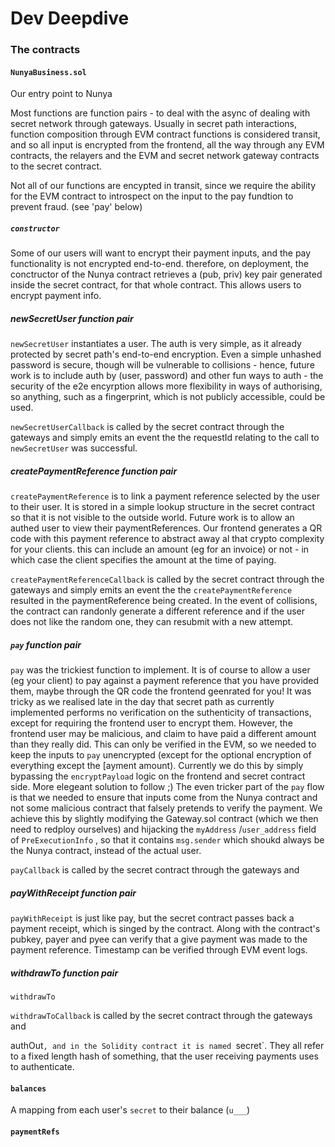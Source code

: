 # Dev Deepdive

### The contracts

#### `NunyaBusiness.sol`
 Our entry point to Nunya

 Most functions are function pairs - to deal with the async of dealing with secret network through gateways.
 Usually in secret path interactions, function composition through EVM contract functions is considered transit, and so all input is encrypted from the frontend, 
 all the way through any EVM contracts, the relayers and the EVM and secret network gateway contracts to the secret contract.

 Not all of our functions are encypted in transit, since we require the ability for the EVM contract to introspect on the input to the pay fundtion to prevent fraud.
 (see 'pay' below)
 

 ##### `constructor`
 Some of our users will want to encrypt their payment inputs, and the pay functionality is not encrypted end-to-end. therefore, on deployment, 
 the conctructor of the Nunya contract retrieves a (pub, priv) key pair generated inside the secret contract, for that whole contract. 
 This allows users to encrypt payment info.


 ##### newSecretUser function pair
  
`newSecretUser` instantiates a user.
The auth is very simple, as it already protected by secret path's end-to-end encryption. Even a simple unhashed password is secure, though will be vulnerable
to collisions - hence, future work is to include auth by (user, password) and other fun ways to auth - the security of the e2e encyrption allows more flexibility
in ways of authorising, so anything, such as a fingerprint, which is not publicly accessible, could be used.


`newSecretUserCallback` is called by the secret contract through the gateways and simply emits an event the the requestId relating to the call to `newSecretUser` was successful.


 ##### createPaymentReference function pair
  
`createPaymentReference` is to link a payment reference selected by the user to their user. It is stored in a simple lookup structure in the secret contract so that 
it is not visible to the outside world. Future work is to allow an authed user to view their paymentReferences.
Our frontend generates a QR code with this payment reference to abstract away al that crypto complexity for your clients. this can include an amount (eg for an invoice)
or not - in which case the client specifies the amount at the time of paying.

`createPaymentReferenceCallback` is called by the secret contract through the gateways and simply emits an event the the `createPaymentReference` resulted in the 
paymentReference being created. In the event of collisions, the contract can randonly generate a different reference and if the user does not like the random one,
they can resubmit with a new attempt.


 ##### `pay`  function pair
  
`pay` was the trickiest function to implement. It is of course to allow a user (eg your client) to pay against a payment reference that you have provided them,
maybe through the QR code the frontend geenrated for you!
It was tricky as we realised late in the day that secret path as currently implemented performs no verification on the suthenticity of transactions, except for
requiring the frontend user to encrypt them. However, the frontend user may be malicious, and claim to have paid a different amount than they really did. This can only be verified in the EVM, so we needed to keep the inputs to `pay` unencrypted (except for the optional encryption of everything except the [ayment amount). Currently we do this by simply bypassing the `encryptPayload` logic on the frontend and secret contract side. More elegeant solution to follow ;)
The even tricker part of the `pay` flow is that we needed to ensure that inputs come from the Nunya contract and not some malicious contract that falsely pretends to verify the payment. We achieve this by slightly modifying the Gateway.sol contract (which we then need to redploy ourselves) and hijacking the `myAddress` /`user_address` field of `PreExecutionInfo` , so that it contains `msg.sender` which shoukd always be the Nunya contract, instead of the actual user.

`payCallback` is called by the secret contract through the gateways  and


 ##### payWithReceipt function pair
  
`payWithReceipt` is just like pay, but the secret contract passes back a payment receipt, which is singed by the contract.
Along with the contract's pubkey, payer and pyee can verify that a give payment was made to the payment reference. Timestamp can be verified through EVM event logs. 


 ##### withdrawTo function pair
  
`withdrawTo`

`withdrawToCallback` is called by the secret contract through the gateways  and



 




authOut`, and in the Solidity contract it is named `secret`. They all refer to a fixed length hash of something, that the user receiving payments uses to authenticate.

#### `balances`
 A mapping from each user's `secret` to their balance (`u___`)

#### `paymentRefs`

